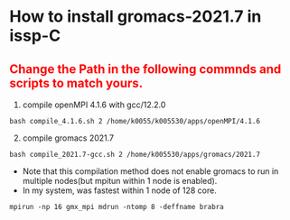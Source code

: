 # How to install gromacs-2021.7 in issp-C

## <span style="color: red; ">Change the Path in the following commnds and scripts to match yours.</span>
1. compile openMPI 4.1.6 with gcc/12.2.0
```
bash compile_4.1.6.sh 2 /home/k0055/k005530/apps/openMPI/4.1.6 
```
2. compile gromacs 2021.7
```
bash compile_2021.7-gcc.sh 2 /home/k005530/apps/gromacs/2021.7
```

- Note that this compilation method does not enable gromacs to run in multiple nodes(but mpitun within 1 node is enabled).
- In my system, was fastest within 1 node of 128 core.  
```
mpirun -np 16 gmx_mpi mdrun -ntomp 8 -deffname brabra
```
